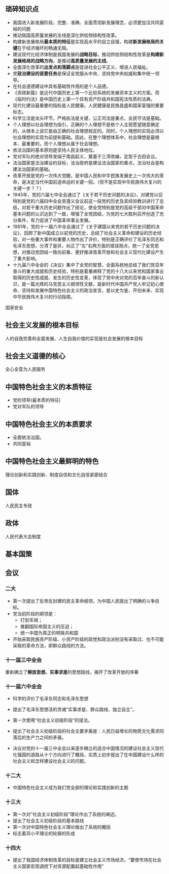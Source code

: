 ## 琐碎知识点

* 我国进入新发展阶段，完整、准确、全面贯彻新发展理念，必须更加注共同富裕的问题  
* 推动我国高质量发展的主线是深化供给侧结构性改革。
* 构建新发展格局**最本质的特征**是实现高水平的自立自强，构建**新发展格局的关键**在于经济循环的畅通无阻。
* 建设现代化经济体制是我国发展的**战略目标**，推动供给侧结构性改革是**构建新发展格局的战略方向**，是推动**高质量发展的主线**。
* 全面深化改革的**出发点和落脚点**是促进社会公平正义、增进人民福祉。
* 党**政治建设的首要任务**是保证全党服从中央、坚持党中央权威和集中统一领导。
* 在社会道德建设中具有基础性作用的是个人品德。
* 《资政新篇》是近代中国历史上第一个比较系统的发展资本主义的方案。而《临时约法》是中国历史上第一个具有资产阶级共和国宪法性质的法典。
* 现代化建设最重要的指标是人民健康。人民健康是民族昌盛和国家富强的重要标志。
* 科学立法是龙头环节，严格执法是关键，公正司法是重点，全民守法是基础。
* 个人理想以社会理想为指引，正确的个人理想不是依个人主观愿望随意确定的，从根本上说它是由正确的社会理想规定的。同时，个人理想的实现必须以社会理想的实现为前提和基础。因此，在整个理想体系中，社会理想是最根本、最重要的，而个人理想从属于社会理想。
* 依法治国的基本原则是坚持人民主体地位。
* 党对军队的绝对领导发端于南昌起义，奠基于三湾改编，定型于古田会议。
* 法治国家是法治建设的目标，法治政府是建设法治国家的重点，法治社会是构建法治国家的基础。
* 改革开放是党的一次伟大觉醒，是中国人民和中华民族发展史上一次伟大的革命，是决定当代中国前途命运的关键一招。（但不是实现中华民族伟大复兴的关键一步？？）
* 1945年，党的六届七中全会通过了《关于若干历史问题的决议》，对建党以后特别是党的六届四中全会至遵义会议前这一段党的历史及其经验教训进行了总结，对若干重大历史问题作出了结论，使全党特别是党的高级干部对中国革命基本问题的认识达到了一致，增强了全党团结，为党的七大胜利召开创造了充分条件，有力促进了中国革命事业发展。
* 1981年，党的十一届六中全会通过了《关于建国以来党的若干历史问题的决议》，回顾了新中国成立以前党的历史，总结了社会主义革命和建设的历史经验，对一些重大事件和重要人物作出了评价，特别是正确评价了毛泽东同志和毛泽东思想，分清了是非，纠正了“左”右两方面的错误观点，统一了全党思想，对推动党团结一致向前看、更好推进改革开放和社会主义现代化建设产生了重大影响。
* 十九届六中全会的《决议》集中了全党的智慧，全面系统地总结了我们党百年奋斗的重大成就和历史经验，特别是着重阐释了党的十八大以来党和国家事业取得的历史性成就、发生的历史性变革，体现了党中央对党的百年奋斗的新认识，是一篇光辉的马克思主义纲领性文献，是新时代中国共产党人牢记初心使命、坚持和发展中国特色社会主义的政治宣言，是以史为鉴、开创未来、实现中华民族伟大复兴的行动指南。

国家安全



## 社会主义发展的根本目标

人的自我完善和全面发展、人生自我价值的实现是社会发展的根本目标

## 社会主义道德的核心

全心全意为人民服务

## 中国特色社会主义的本质特征

* 党的领导(最本质的特征)
* 党对军队的领导

## 中国特色社会主义的本质要求

* 全面依法治国。
* 共同富裕

## 中国特色社会主义最鲜明的特色

理论创新和实践创新、制度自信和文化自信紧密结合

## 国体

人民民主专政

## 政体

人民代表大会制度

## 基本国策

## 会议

### 二大

* 第一次提出了反帝反封建的民主革命纲领，为中国人民提出了明确的斗争目标。
* 党当前阶段的纲领是：
  * 打到军阀；
  * 推翻国际帝国主义的压迫；
  * 统一中国为真正的明珠共和国
* 开始采取民族资产阶级、小资产阶级的政党和政治派别没有采取过、也不可能采取的革命方法，即群众路线的方法。

### 十一届三中全会

重新确立了**解放思想、实事求是**的思想路线，揭开了改革开放的序幕

### 十一届六中全会

* 科学的评价了毛泽东同志和毛泽东思想

* 提出了毛泽东思想活的灵魂“实事求是、群众路线、独立自主”。
* 第一次使用“社会主义初级阶段”的提法。
* 提出了社会主义初级阶段的社会主要矛盾是：人民日益增长的物质文化需求同落后的生产力之间的矛盾。
* 决议对党的十一届三中全会以来逐步确立的适合中国情况的建设社会主义现代化强国的道路从十个方向进行了概括，实质上初步提出了在中国建设什么样的社会主义和怎样建设社会主义的问题。

### 十二大

* 中国特色社会主义成为我们党全部的理论和实践创新的主题

### 十三大

* 第一次对“社会主义初级阶段”理论作出了系统的阐述。
* 提出了社会主义初级阶段的基本路线
* 第一次对中国特色社会主义理论做出了系统的概括
* 标志着邓小平理论的轮廓的形成

### 十四大

* 提出了我国经济体制改革的目标是建立社会主义市场经济。“要使市场在社会主义国家宏观调控下对资源配置起基础性作用”















